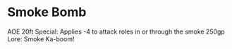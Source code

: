 # Smoke Bomb
AOE 20ft
Special: Applies -4 to attack roles in or through the smoke
250gp
Lore: Smoke Ka-boom!